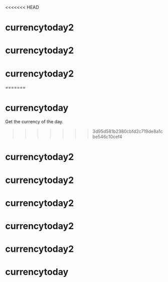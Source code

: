 <<<<<<< HEAD
# currencytoday2
# currencytoday2
# currencytoday2
=======
# currencytoday
Get the currency of the day.
>>>>>>> 3d95d581b2380cbfd2c719de8a1cbe546c10cef4
# currencytoday2
# currencytoday2
# currencytoday2
# currencytoday2
# currencytoday2
# currencytoday
